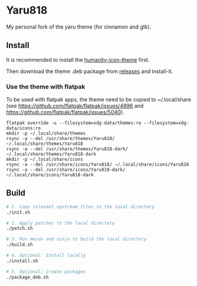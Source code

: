 # Yaru818

My personal fork of the yaru theme (for cinnamon and gtk).

## Install

It is recommended to install
the [humanity-icon-theme](http://archive.ubuntu.com/ubuntu/pool/main/h/humanity-icon-theme/humanity-icon-theme_0.6.16_all.deb)
first.

Then download the theme .deb package
from [releases](https://github.com/nathan818fr/yaru818/releases) and install-it.

### Use the theme with flatpak

To be used with flatpak apps, the theme need to be copied to ~/.local/share
(see https://github.com/flatpak/flatpak/issues/4896
and https://github.com/flatpak/flatpak/issues/5040).

```
flatpak override -u --filesystem=xdg-data/themes:ro --filesystem=xdg-data/icons:ro
mkdir -p ~/.local/share/themes
rsync -a --del /usr/share/themes/Yaru818/ ~/.local/share/themes/Yaru818
rsync -a --del /usr/share/themes/Yaru818-dark/ ~/.local/share/themes/Yaru818-dark
mkdir -p ~/.local/share/icons
rsync -a --del /usr/share/icons/Yaru818/ ~/.local/share/icons/Yaru818
rsync -a --del /usr/share/icons/Yaru818-dark/ ~/.local/share/icons/Yaru818-dark
```

## Build

```sh
# 1. Copy relevant upstream files to the local directory
./init.sh

# 2. Apply patches to the local directory
./patch.sh

# 3. Run meson and ninja to build the local directory
./build.sh

# 4. Optional: Install locally
./install.sh

# 5. Optional: Create packages
./package_deb.sh
```
